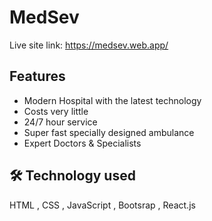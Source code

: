 
# MedSev

Live site link: https://medsev.web.app/


## Features

- Modern Hospital with the latest technology
- Costs very little 
- 24/7 hour service
- Super fast specially designed ambulance
- Expert Doctors & Specialists 


  
## 🛠 Technology used
HTML , CSS , JavaScript , Bootsrap , React.js 

  